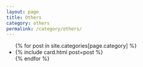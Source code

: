 ```yaml
---
layout: page
title: Others
category: others
permalink: /category/others/
---
```


<div class="posts">

  <ul>
    {% for post in site.categories[page.category] %}
      <li>{% include card.html post=post %}</li>
    {% endfor %}
  </ul>
</div>